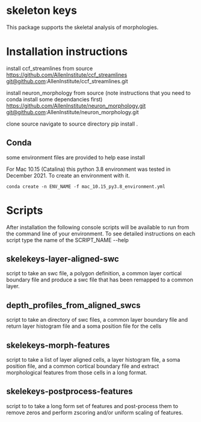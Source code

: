 # skeleton keys

This package supports the skeletal analysis of morphologies.


Installation instructions
=========================


install ccf_streamlines from source
https://github.com/AllenInstitute/ccf_streamlines
git@github.com:AllenInstitute/ccf_streamlines.git

install neuron_morphology from source
(note instructions that you need to conda install some dependancies first)
https://github.com/AllenInstitute/neuron_morphology.git
git@github.com:AllenInstitute/neuron_morphology.git


clone source
navigate to source directory 
pip install .

Conda
-----
some environment files are provided to help ease install 

For Mac 10.15 (Catalina) this python 3.8 environment was tested in December 2021.
To create an environment with it. 

    conda create -n ENV_NAME -f mac_10.15_py3.8_environment.yml

Scripts
=======
After installation the following console scripts will be available to run from the command line of your environment. To see detailed instructions on each script type the name of the SCRIPT_NAME --help

skelekeys-layer-aligned-swc
----------------------------
script to take an swc file, a polygon definition, a common layer cortical boundary file and produce a swc file that has been remapped to a common layer. 

depth_profiles_from_aligned_swcs
--------------------------------
script to take an directory of swc files, a common layer boundary file and return layer histogram file and a soma position file for the cells

skelekeys-morph-features
----------------------------
script to take a list of layer aligned cells, a layer histogram file, a soma position file, and a common cortical boundary file and extract morphological features from those cells in a long format.

skelekeys-postprocess-features
------------------------------
script to to take a long form set of features and post-process them to remove zeros and perform zscoring and/or uniform scaling of features.








